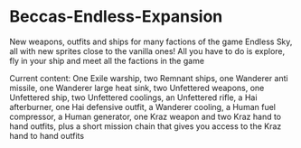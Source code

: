 # Beccas-Endless-Expansion
New weapons, outfits and ships for many factions of the game Endless Sky, all with new sprites close to the vanilla ones! All you 
have to do is explore, fly in your ship and meet all the factions in the game

Current content:
One Exile warship, two Remnant ships, one Wanderer anti missile, one Wanderer large heat sink, two Unfettered weapons, one Unfettered ship, two Unfettered coolings, an Unfettered rifle, a Hai afterburner, one Hai defensive outfit, a Wanderer cooling, a Human fuel compressor, a Human generator, one Kraz weapon and two Kraz hand to hand outfits, plus a short mission chain that gives you access to the Kraz hand to hand outfits
